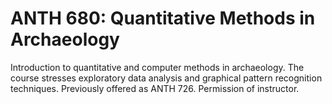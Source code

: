 # ANTH 680: Quantitative Methods in Archaeology

Introduction to quantitative and computer methods in archaeology. The course stresses exploratory data analysis and graphical pattern recognition techniques. Previously offered as ANTH 726. Permission of instructor.